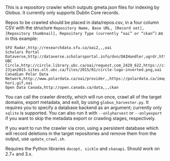 This is a repository crawler which outputs gmeta.json files for indexing by Globus. It currently only supports Dublin Core records.

Repos to be crawled should be placed in data/repos.csv, in a four column CSV with the structure `Repository Name, Base URL, [Record set], [Repository thumbnail], Repository Type (currently “oai” or “ckan”)` as in this example:

~~~~~~~~~~~~~~~~~~~~~~~~~~~~~~~~~~~~~~~~~~~~~~~~~~~~~~~~~~~~~~~~~~~~~~~~~~~~~~~~
SFU Radar,http://researchdata.sfu.ca/oai2,,,oai
Scholars Portal Dataverse,http://dataverse.scholarsportal.info/dvn/OAIHandler,ugrdr,http://images.scholarsportal.info/dataverse/logo.png,oai
UBC Circle,http://circle.library.ubc.ca/oai/request,com_2429_622,https://circle-23jan2015.sites.olt.ubc.ca/files/2015/01/circle-logo-inverted.png,oai
Canadian Polar Data Network,http://www.polardata.ca/oai/provider,,https://polardata.ca/images/ccin-hori.gif,oai
Open Data Canada,http://open.canada.ca/data,,,ckan
~~~~~~~~~~~~~~~~~~~~~~~~~~~~~~~~~~~~~~~~~~~~~~~~~~~~~~~~~~~~~~~~~~~~~~~~~~~~~~~~

You can call the crawler directly, which will run once, crawl all of the target domains, export metadata, and exit, by using `globus_harvester.py`. It requires you to specify a database backend as an argument; currently only `sqlite` is supported. You can also run it with `--onlyharvest` or `--onlyexport` if you want to skip the metadata export or crawling stages, respectively.

If you want to run the crawler via cron, using a persistent database which will record deletions in the target repositories and remove them from the output, use `update_crawl.sh`.

Requires the Python libraries `docopt, sickle` and `ckanapi`. Should work on 2.7+ and 3.x.
